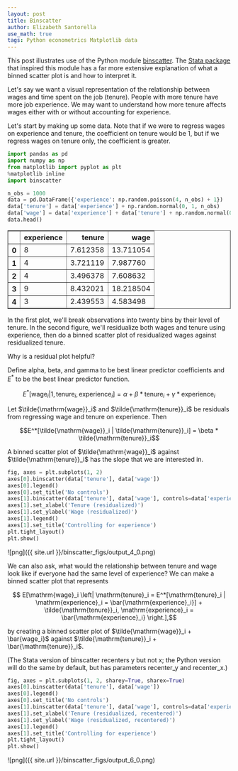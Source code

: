 ```yaml
---
layout: post
title: Binscatter
author: Elizabeth Santorella
use_math: true
tags: Python econometrics Matplotlib data
---
```


This post illustrates use of the Python module 
[binscatter](https://github.com/esantorella/binscatter).
The [Stata package](https://michaelstepner.com/binscatter/) that inspired this module
has a far more extensive explanation of what a binned scatter plot is and how to
interpret it.

Let's say we want a visual representation of the relationship between wages and 
time spent on the job (tenure). People with more tenure have more job 
experience. We may want to understand how more tenure affects wages either 
with or without accounting for experience.

Let's start by making up some data. Note that if we were to regress wages on
experience and tenure, the coefficient on tenure would be 1, but if we regress
wages on tenure only, the coefficient is greater.

```python
import pandas as pd
import numpy as np
from matplotlib import pyplot as plt
%matplotlib inline
import binscatter
```


```python
n_obs = 1000
data = pd.DataFrame({'experience': np.random.poisson(4, n_obs) + 1})
data['tenure'] = data['experience'] + np.random.normal(0, 1, n_obs)
data['wage'] = data['experience'] + data['tenure'] + np.random.normal(0, 1, n_obs)
data.head()
```



<div>
<style>
    .dataframe thead tr:only-child th {
        text-align: right;
    }

    .dataframe thead th {
        text-align: left;
    }

    .dataframe tbody tr th {
        vertical-align: top;
    }
</style>
<table border="1" class="dataframe">
  <thead>
    <tr style="text-align: right;">
      <th></th>
      <th>experience</th>
      <th>tenure</th>
      <th>wage</th>
    </tr>
  </thead>
  <tbody>
    <tr>
      <th>0</th>
      <td>8</td>
      <td>7.612358</td>
      <td>13.711054</td>
    </tr>
    <tr>
      <th>1</th>
      <td>4</td>
      <td>3.721119</td>
      <td>7.987760</td>
    </tr>
    <tr>
      <th>2</th>
      <td>4</td>
      <td>3.496378</td>
      <td>7.608632</td>
    </tr>
    <tr>
      <th>3</th>
      <td>9</td>
      <td>8.432021</td>
      <td>18.218504</td>
    </tr>
    <tr>
      <th>4</th>
      <td>3</td>
      <td>2.439553</td>
      <td>4.583498</td>
    </tr>
  </tbody>
</table>
</div>


In the first plot, we'll break observations into twenty bins by their level of tenure. In the second figure, we'll residualize both wages and tenure using experience, then do a binned scatter plot of residualized wages against residualized tenure.

Why is a residual plot helpful?

Define alpha, beta, and gamma to be best linear predictor coefficients and $E^*$ to be the best linear predictor function.

$$ E^*[\mathrm{wage}_i | 1, \mathrm{tenure}_i, \mathrm{experience}_i] = \alpha + \beta * \mathrm{tenure}_i + \gamma * \mathrm{experience}_i $$

Let $\tilde{\mathrm{wage}}_i$ and $\tilde{\mathrm{tenure}}_i$ be residuals from regressing wage and tenure on experience. Then

$$E^*[\tilde{\mathrm{wage}}_i | \tilde{\mathrm{tenure}}_i] = \beta * \tilde{\mathrm{tenure}}_i$$

A binned scatter plot of $\tilde{\mathrm{wage}}_i$ against $\tilde{\mathrm{tenure}}_i$ has the slope that we are interested in.


```python
fig, axes = plt.subplots(1, 2)
axes[0].binscatter(data['tenure'], data['wage'])
axes[0].legend()
axes[0].set_title('No controls')
axes[1].binscatter(data['tenure'], data['wage'], controls=data['experience'], recenter_y=False)
axes[1].set_xlabel('Tenure (residualized)')
axes[1].set_ylabel('Wage (residualized)')
axes[1].legend()
axes[1].set_title('Controlling for experience')
plt.tight_layout()
plt.show()
```


![png]({{ site.url }}/binscatter_figs/output_4_0.png)



We can also ask, what would the relationship between tenure and wage look like if everyone had the same level of experience? 
We can make a binned scatter plot that represents

$$ E[\mathrm{wage}_i \left| \mathrm{tenure}_i = E^*[\mathrm{tenure}_i | \mathrm{experience}_i = \bar{\mathrm{experience}_i}] + \tilde{\mathrm{tenure}}_i, \mathrm{experience}_i = \bar{\mathrm{experience}_i} \right.],$$

by creating a binned scatter plot of $\tilde{\mathrm{wage}}_i + \bar{wage_i}$ against $\tilde{\mathrm{tenure}}_i + \bar{\mathrm{tenure}}_i$.

(The Stata version of binscatter recenters y but not x; the Python version will do the same by default, but has parameters recenter_y and recenter_x.)


```python
fig, axes = plt.subplots(1, 2, sharey=True, sharex=True)
axes[0].binscatter(data['tenure'], data['wage'])
axes[0].legend()
axes[0].set_title('No controls')
axes[1].binscatter(data['tenure'], data['wage'], controls=data['experience'], recenter_y=True, recenter_x=True)
axes[1].set_xlabel('Tenure (residualized, recentered)')
axes[1].set_ylabel('Wage (residualized, recentered)')
axes[1].legend()
axes[1].set_title('Controlling for experience')
plt.tight_layout()
plt.show()
```



![png]({{ site.url }}/binscatter_figs/output_6_0.png)

